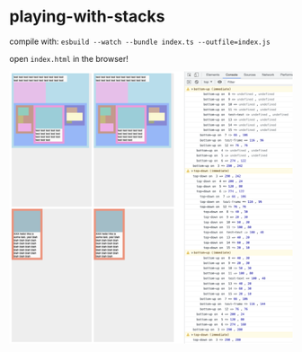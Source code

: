 # playing-with-stacks

compile with: `esbuild --watch --bundle index.ts --outfile=index.js`

open `index.html` in the browser!

![./image.png](./image.png)
